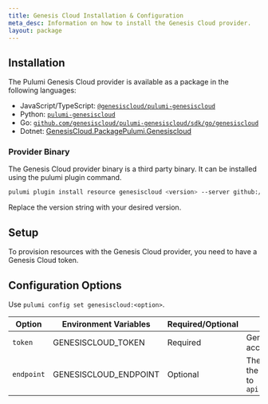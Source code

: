 ```yaml
---
title: Genesis Cloud Installation & Configuration
meta_desc: Information on how to install the Genesis Cloud provider.
layout: package
---
```


## Installation

The Pulumi Genesis Cloud provider is available as a package in the following languages:

- JavaScript/TypeScript: [`@genesiscloud/pulumi-genesiscloud`](https://www.npmjs.com/package/@genesiscloud/pulumi-genesiscloud)
- Python: [`pulumi-genesiscloud`](https://pypi.org/project/pulumi-genesiscloud/)
- Go: [`github.com/genesiscloud/pulumi-genesiscloud/sdk/go/genesiscloud`](https://pkg.go.dev/github.com/pulumi/pulumi-genesiscloud/sdk)
- Dotnet: [GenesisCloud.PackagePulumi.Genesiscloud](https://www.nuget.org/packages/GenesisCloud.PulumiPackage.Genesiscloud)

### Provider Binary

The Genesis Cloud provider binary is a third party binary. It can be installed using the pulumi plugin command.

```bash
pulumi plugin install resource genesiscloud <version> --server github://api.github.com/genesiscloud
```

Replace the version string with your desired version.

## Setup

To provision resources with the Genesis Cloud provider, you need to have a Genesis Cloud token.

## Configuration Options

Use `pulumi config set genesiscloud:<option>`.

| Option     | Environment Variables | Required/Optional | Description                                                          |
| ---------- | --------------------- | ----------------- | -------------------------------------------------------------------- |
| `token`    | GENESISCLOUD_TOKEN    | Required          | Genesis Cloud access token                                           |
| `endpoint` | GENESISCLOUD_ENDPOINT | Optional          | The endpoint use in the provider. Defaults to `api.genesiscloud.com` |
